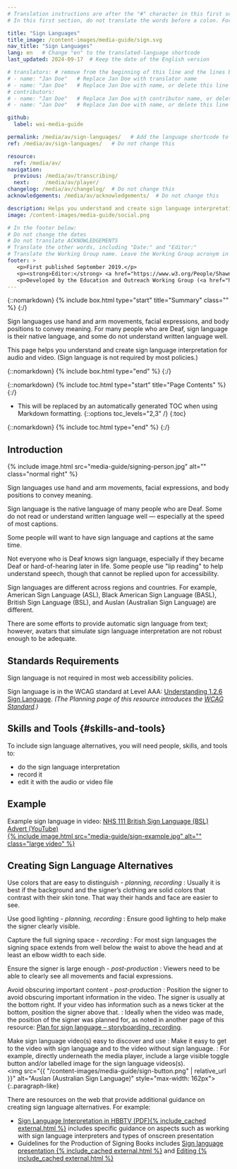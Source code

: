 ```yaml
---
# Translation instructions are after the "#" character in this first section. They are comments that do not show up in the web page. You do not need to translate the instructions after "#".
# In this first section, do not translate the words before a colon. For example, do not translate "title:". Do translate the text after "title:".

title: "Sign Languages"
title_image: /content-images/media-guide/sign.svg
nav_title: "Sign Languages"
lang: en   # Change "en" to the translated-language shortcode
last_updated: 2024-09-17  # Keep the date of the English version

# translators: # remove from the beginning of this line and the lines below: "# " (the hash sign and the space)
# - name: "Jan Doe"   # Replace Jan Doe with translator name
# - name: "Jan Doe"   # Replace Jan Doe with name, or delete this line if not multiple translators
# contributors:
# - name: "Jan Doe"   # Replace Jan Doe with contributor name, or delete this line if none
# - name: "Jan Doe"   # Replace Jan Doe with name, or delete this line if not multiple contributors

github:
  label: wai-media-guide

permalink: /media/av/sign-languages/   # Add the language shortcode to the end, with no slash at the end. For example /path/to/file/fr
ref: /media/av/sign-languages/   # Do not change this

resource:
  ref: /media/av/
navigation:
  previous: /media/av/transcribing/
  next:     /media/av/player/
changelog: /media/av/changelog/  # Do not change this
acknowledgements: /media/av/acknowledgements/  # Do not change this

description: Helps you understand and create sign language interpretation for audio and video media accessibility.
image: /content-images/media-guide/social.png

# In the footer below:
# Do not change the dates
# Do not translate ACKNOWLEDGEMENTS
# Translate the other words, including "Date:" and "Editor:"
# Translate the Working Group name. Leave the Working Group acronym in English.
footer: >
   <p>First published September 2019.</p>
   <p><strong>Editor:</strong> <a href="https://www.w3.org/People/Shawn">Shawn Lawton Henry</a>. ACKNOWLEDGEMENTS lists contributors and credits.</p>
   <p>Developed by the Education and Outreach Working Group (<a href="https://www.w3.org/WAI/EO/">EOWG</a>). Originally drafted as part of the <a href="https://www.w3.org/WAI/WCAGTA/">WCAG TA Project</a> funded by the <abbr title="United States">U.S.</abbr> Access Board. Revised as part of the <a href="https://www.w3.org/WAI/expand-access/">WAI Expanding Access project</a> funded by the Ford Foundation.</p>
---
```


{::nomarkdown}
{% include box.html type="start" title="Summary" class="" %}
{:/}

Sign languages use hand and arm movements, facial expressions, and body positions to convey meaning. For many people who are Deaf, sign language is their native language, and some do not understand written language well.

This page helps you understand and create sign language interpretation for audio and video. (Sign language is not required by most policies.)

{::nomarkdown}
{% include box.html type="end" %}
{:/}

{::nomarkdown}
{% include toc.html type="start" title="Page Contents" %}
{:/}

- This will be replaced by an automatically generated TOC when using Markdown formatting.
{::options toc_levels="2,3" /}
{:toc}

{::nomarkdown}
{% include toc.html type="end" %}
{:/}

## Introduction

{% include image.html src="media-guide/signing-person.jpg" alt="" class="normal right" %}

Sign languages use hand and arm movements, facial expressions, and body positions to convey meaning.

Sign language is the native language of many people who are Deaf. Some do not read or understand written language well &mdash; especially at the speed of most captions.

Some people will want to have sign language and captions at the same time.

Not everyone who is Deaf knows sign language, especially if they became Deaf or hard-of-hearing later in life. Some people use "lip reading" to help understand speech, though that cannot be replied upon for accessibility.

Sign languages are different across regions and countries. For example, American Sign Language (ASL), Black American Sign Language (BASL), British Sign Language (BSL), and Auslan (Australian Sign Language) are different.

There are some efforts to provide automatic sign language from text; however, avatars that simulate sign language interpretation are not robust enough to be adequate.

## Standards Requirements

Sign language is not required in most web accessibility policies.

Sign language is in the WCAG standard at Level AAA: [Understanding 1.2.6 Sign Language](https://www.w3.org/WAI/WCAG22/Understanding/sign-language-prerecorded.html). _(The Planning page of this resource introduces the [WCAG Standard](/media/av/planning/#wcag-standard).)_

## Skills and Tools {#skills-and-tools}

To include sign language alternatives, you will need people, skills, and tools to:
* do the sign language interpretation
* record it
* edit it with the audio or video file

## Example

Example sign language in video: [NHS 111 British Sign Language (BSL) Advert (YouTube)<br>{% include image.html src="media-guide/sign-example.jpg" alt="" class="large video" %}](https://www.youtube.com/watch?v=TCq3ru9HQSc)

## Creating Sign Language Alternatives

Use colors that are easy to distinguish - _planning, recording_
: Usually it is best if the background and the signer’s clothing are solid colors that contrast with their skin tone. That way their hands and face are easier to see.

Use good lighting - _planning, recording_
: Ensure good lighting to help make the signer clearly visible.

Capture the full signing space - _recording_
: For most sign languages the signing space extends from well below the waist to above the head and at least an elbow width to each side.

Ensure the signer is large enough - _post-production_
: Viewers need to be able to clearly see all movements and facial expressions.

Avoid obscuring important content - _post-production_
: Position the signer to avoid obscuring important information in the video. The signer is usually at the bottom right. If your video has information such as a news ticker at the bottom, position the signer above that.
: Ideally when the video was made, the position of the signer was planned for, as noted in another page of this resource: [Plan for sign language – storyboarding, recording](/media/av/av-content/#plan-for-sign-language--storyboarding-recording).

Make sign language video(s) easy to discover and use
: Make it easy to get to the video with sign language and to the video without sign language.
: For example, directly underneath the media player, include a large visible toggle button and/or labelled image for the sign language videos(s).<br><img src="{{ "/content-images/media-guide/sign-button.png" | relative_url }}" alt="Auslan (Australian Sign Language)" style="max-width: 162px">
{:.paragraph-like}

There are resources on the web that provide additional guidance on creating sign language alternatives. For example:
* [Sign Language Interpretation in HBBTV (PDF){% include_cached external.html %}](http://pagines.uab.cat/hbb4all/sites/pagines.uab.cat.hbb4all/files/sign_language_interpreting_in_hbbtv.pdf) includes specific guidance on aspects such as working with sign language interpreters and types of onscreen presentation
* Guidelines for the Production of Signing Books includes [Sign language presentation {% include_cached external.html %}](https://www.sign-lang.uni-hamburg.de/signingbooks/deliver/d31/deliv_31_part3-2.html#3.2.2.6) and [Editing {% include_cached external.html %}](https://www.sign-lang.uni-hamburg.de/signingbooks/sbrc/grid/d71/guide13.htm)
